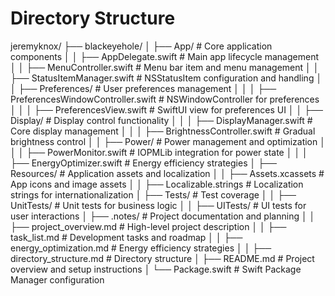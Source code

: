 # Directory Structure

jeremyknox/
├── blackeyehole/
│   ├── App/                  # Core application components
│   │   ├── AppDelegate.swift # Main app lifecycle management
│   │   ├── MenuController.swift # Menu bar item and menu management
│   │   ├── StatusItemManager.swift # NSStatusItem configuration and handling
│   │   ├── Preferences/          # User preferences management
│   │   │   ├── PreferencesWindowController.swift # NSWindowController for preferences
│   │   │   ├── PreferencesView.swift # SwiftUI view for preferences UI
│   │   ├── Display/              # Display control functionality
│   │   │   ├── DisplayManager.swift # Core display management
│   │   │   ├── BrightnessController.swift # Gradual brightness control
│   │   ├── Power/                # Power management and optimization
│   │   │   ├── PowerMonitor.swift # IOPMLib integration for power state
│   │   │   ├── EnergyOptimizer.swift # Energy efficiency strategies
│   ├── Resources/                # Application assets and localization
│   │   ├── Assets.xcassets       # App icons and image assets
│   │   ├── Localizable.strings   # Localization strings for internationalization
│   ├── Tests/                    # Test coverage
│   │   ├── UnitTests/            # Unit tests for business logic
│   │   ├── UITests/              # UI tests for user interactions
│   ├── .notes/                   # Project documentation and planning
│   │   ├── project_overview.md   # High-level project description
│   │   ├── task_list.md          # Development tasks and roadmap
│   │   ├── energy_optimization.md # Energy efficiency strategies
│   │   ├── directory_structure.md # Directory structure
│   ├── README.md                 # Project overview and setup instructions
│   └── Package.swift             # Swift Package Manager configuration
